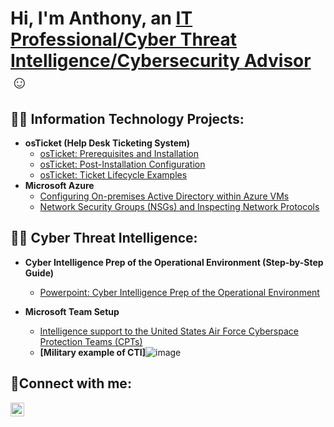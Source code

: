 <h1>Hi, I'm Anthony, an <a href="[www.linkedin.com/in/anthony-l-jones-m-s-04a2a7258]">IT Professional/Cyber Threat Intelligence/Cybersecurity Advisor</a>☺</h1>

<h2>👨‍💻 Information Technology Projects:</h2>

- <b>osTicket (Help Desk Ticketing System)</b>
  - [osTicket: Prerequisites and Installation](https://github.com/Searcher121978/osticket-prereqs)
  - [osTicket: Post-Installation Configuration](https://github.com/joshmadakorcc/post-install-config)
  - [osTicket: Ticket Lifecycle Examples](https://github.com/joshmadakorcc/ticket-lifecycle)
- <b>Microsoft Azure</b>
  - [Configuring On-premises Active Directory within Azure VMs](https://github.com/joshmadakorcc/configure-ad)
  - [Network Security Groups (NSGs) and Inspecting Network Protocols](https://github.com/joshmadakorcc/azure-network-protocols)
    
<h2>👨‍💻 Cyber Threat Intelligence:</h2>

- <b>Cyber Intelligence Prep of the Operational Environment (Step-by-Step Guide)</b>
  - [Powerpoint: Cyber Intelligence Prep of the Operational Environment](https://github.com/Searcher121978/cyber-IntelPOE)
  
- <b>Microsoft Team Setup</b>
  - [Intelligence support to the United States Air Force Cyberspace Protection Teams (CPTs)](https://github.com/Searcher121978/configure-ad)
  - **[Military example of CTI]**![image](https://github.com/Searcher121978/anthonyj1978/assets/124515149/30afadb5-051f-4d5d-8d7b-89572cad413c)
 

<h2>🤳Connect with me:</h2>

[<img align="left" alt="Josh | LinkedIn" width="22px" src="https://cdn.jsdelivr.net/npm/simple-icons@v3/icons/linkedin.svg" />][linkedin]

[linkedin]: www.linkedin.com/in/anthony-l-jones-m-s-04a2a7258 
